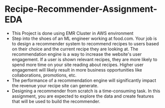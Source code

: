 # Recipe-Recommender-Assignment-EDA
- This Project is done using EMR Cluster in AWS environment
- Step into the shoes of an ML engineer working at food.com. Your job is to design a recommender system to recommend recipes to users based on their choice and the current recipe they are looking at. 
The recommendation engine is a way to increase the website's user engagement. If a user is shown relevant recipes, they are more likely to spend more time on your site reading about recipes. Higher user engagement will likely result in more business opportunities like collaborations, promotions, etc.
- The performance of a recommendation engine will significantly impact the revenue your recipe site can generate. 
- Designing a recommender from scratch is a time-consuming task.  In this assignment, you are expected to explore the data and create features that will be used to build the recommender.
